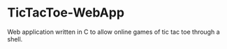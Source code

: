 # TicTacToe-WebApp
Web application written in C to allow online games of tic tac toe through a shell.
